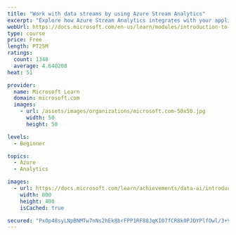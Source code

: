 ```yaml
---
title: "Work with data streams by using Azure Stream Analytics"
excerpt: "Explore how Azure Stream Analytics integrates with your applications or Internet of Things devices to gain insights with real-time streaming data."
webUrl: https://docs.microsoft.com/en-us/learn/modules/introduction-to-data-streaming/
type: course
price: Free
length: PT25M
ratings:
  count: 1348
  average: 4.640208
heat: 51

provider:
  name: Microsoft Learn
  domain: microsoft.com
  images:
    - url: /assets/images/organizations/microsoft.com-50x50.jpg
      width: 50
      height: 50

levels:
  - Beginner

topics:
  - Azure
  - Analytics

images:
  - url: https://docs.microsoft.com/learn/achievements/data-ai/introduction-to-data-streaming-badge-social.png
    width: 800
    height: 400
    isCached: true

secured: "PxOp48syLNpBNMTw7nNs2hEk8brFPP1RF88JqKI07fCR8k0PJDYPlfOwl/3+VUIwaAC+Gi9CsSeHZlPlQhcctal9h1t0GKwxaNE0SzvUz3BKOwhkyWix4qtlJeQkMeI0SfTvVMY/DJlShj1JIuuXp0NHOzuwSmmwQH4UkMDblV6lk4pFzZZ8w2KZ7bQxGUh4leuYX0Qls3tkUkbKYWntLWfcZKMkfzvlB1fHkeiKmtpTKLsjHvBXosyQyojTEPQCLYgeAvauVO6VzAGTrHd0cDJ37CdHN7knWPJi2LKN7nm4ZQtPtwDqWwbnrzF+3ggXoi16VSu4PaJjn4VPF626OBUyTwO4I8XeNZNG8WfBjhmtld0VFeoAPCUh/eWQBy2df8sRPxlybSn7AeKoMOtsV/MKhzPxfxzuoX3n6hyrcgU=;zLpxyhaG8Mly8TT2tqTPSQ=="
---
```


